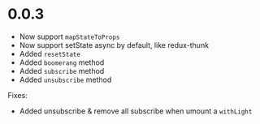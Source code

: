 # 0.0.3

- Now support `mapStateToProps`
- Now support setState async by default, like redux-thunk
- Added `resetState`
- Added `boomerang` method
- Added `subscribe` method
- Added `unsubscribe` method


Fixes:
- Added unsubscribe & remove all subscribe when umount a `withLight`
